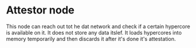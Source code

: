 # Attestor node

This node can reach out tot he dat network and check if a certain hypercore is available on it.
It does not store any data itslef. It loads hypercores into memory temporarily and then discards it after it's done it's attestation.


